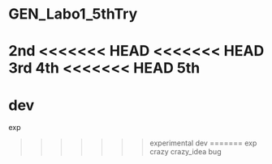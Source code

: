 # GEN_Labo1_5thTry

2nd
<<<<<<< HEAD
<<<<<<< HEAD
3rd
4th
<<<<<<< HEAD
5th
=======
dev
=======
exp
>>>>>>> experimental
>>>>>>> dev
=======
exp
crazy
>>>>>>> crazy_idea
bug